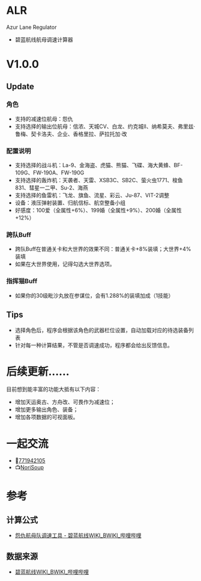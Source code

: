 # ALR
Azur Lane Regulator
- 碧蓝航线航母调速计算器

# V1.0.0
## Update
### 角色
- 支持的减速位航母：怨仇
- 支持选择的输出位航母：信浓、天城CV、白龙、约克城II、纳希莫夫、弗里兹·鲁梅、契卡洛夫、企业、香格里拉、萨拉托加·改
### 配置说明
- 支持选择的战斗机：La-9、金海盗、虎猫、熊猫、飞碟、海大黄蜂、BF-109G、FW-190A、FW-190G
- 支持选择的轰炸机：天袭者、天雷、XSB3C、SB2C、萤火虫1771、梭鱼831、彗星一二甲、Su-2、海燕
- 支持选择的鱼雷机：飞龙、旗鱼、流星、彩云、Ju-87、VIT-2调整
- 设备：液压弹射装置、归航信标、航空整备小组
- 好感度：100爱（全属性+6%）、199婚（全属性+9%）、200婚（全属性+12%）
### 跨队Buff
- 跨队Buff在普通关卡和大世界的效果不同：普通关卡+8%装填；大世界+4%装填
- 如果在大世界使用，记得勾选大世界选项。
### 指挥猫Buff
- 如果你的30级毗沙丸放在参谋位，会有1.288%的装填加成（1技能）

## Tips
- 选择角色后，程序会根据该角色的武器栏位设置，自动加载对应的待选装备列表
- 针对每一种计算结果，不管是否调速成功，程序都会给出反馈信息。
# 后续更新......
目前想到能丰富的功能大抵有以下内容：
- 增加天运奥古、方舟改、可畏作为减速位；
- 增加更多输出角色、装备；
- 增加各项数据的可视面板。

# 一起交流
- 🐧[771942105](https://qm.qq.com/q/3OgKlDKUAE)
- 📺[NoriSoup](https://space.bilibili.com/1687555864)

# 参考
## 计算公式
- [怨仇航母队调速工具 - 碧蓝航线WIKI_BWIKI_哔哩哔哩](https://wiki.biligame.com/blhx/%E6%80%A8%E4%BB%87%E8%88%AA%E6%AF%8D%E9%98%9F%E8%B0%83%E9%80%9F%E5%B7%A5%E5%85%B7)
## 数据来源
- [碧蓝航线WIKI_BWIKI_哔哩哔哩](https://wiki.biligame.com/blhx/%E9%A6%96%E9%A1%B5)
